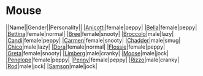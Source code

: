 # Mouse

||Name||Gender||Personality||
|[Anicotti](github.com/lindsaygelle/animalcrossing/villager/mouse/anicotti)|female|peppy|
|[Bella](github.com/lindsaygelle/animalcrossing/villager/mouse/bella)|female|peppy|
|[Bettina](github.com/lindsaygelle/animalcrossing/villager/mouse/bettina)|female|normal|
|[Bree](github.com/lindsaygelle/animalcrossing/villager/mouse/bree)|female|snooty|
|[Broccolo](github.com/lindsaygelle/animalcrossing/villager/mouse/broccolo)|male|lazy|
|[Candi](github.com/lindsaygelle/animalcrossing/villager/mouse/candi)|female|peppy|
|[Carmen](github.com/lindsaygelle/animalcrossing/villager/mouse/carmen)|female|snooty|
|[Chadder](github.com/lindsaygelle/animalcrossing/villager/mouse/chadder)|male|smug|
|[Chico](github.com/lindsaygelle/animalcrossing/villager/mouse/chico)|male|lazy|
|[Dora](github.com/lindsaygelle/animalcrossing/villager/mouse/dora)|female|normal|
|[Flossie](github.com/lindsaygelle/animalcrossing/villager/mouse/flossie)|female|peppy|
|[Greta](github.com/lindsaygelle/animalcrossing/villager/mouse/greta)|female|snooty|
|[Limberg](github.com/lindsaygelle/animalcrossing/villager/mouse/limberg)|male|cranky|
|[Moose](github.com/lindsaygelle/animalcrossing/villager/mouse/moose)|male|jock|
|[Penelope](github.com/lindsaygelle/animalcrossing/villager/mouse/penelope)|female|peppy|
|[Penny](github.com/lindsaygelle/animalcrossing/villager/mouse/penny)|female|peppy|
|[Rizzo](github.com/lindsaygelle/animalcrossing/villager/mouse/rizzo)|male|cranky|
|[Rod](github.com/lindsaygelle/animalcrossing/villager/mouse/rod)|male|jock|
|[Samson](github.com/lindsaygelle/animalcrossing/villager/mouse/samson)|male|jock|
